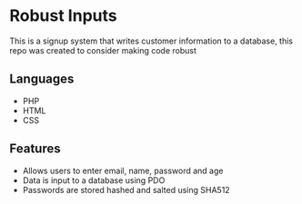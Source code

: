 # Robust Inputs

This is a signup system that writes customer information to a database, this repo was created to consider making code robust

## Languages
- PHP
- HTML
- CSS

## Features

- Allows users to enter email, name, password and age
- Data is input to a database using PDO
- Passwords are stored hashed and salted using SHA512
